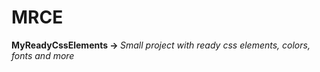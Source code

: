 # MRCE
<b>MyReadyCssElements -> </b>
<i>Small project with ready css elements, colors, fonts and more</i>
